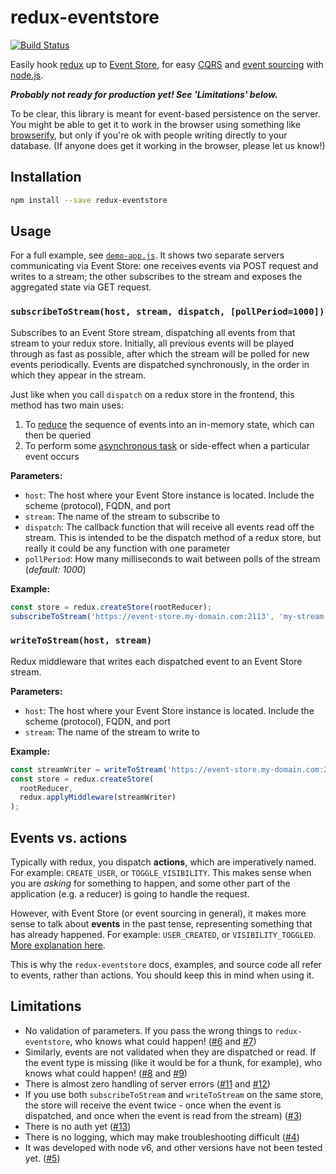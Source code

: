 # redux-eventstore
[![Build Status](https://snap-ci.com/camjackson/redux-eventstore/branch/master/build_image)](https://snap-ci.com/camjackson/redux-eventstore/branch/master)

Easily hook [redux](http://redux.js.org) up to [Event Store](https://geteventstore.com/), for easy [CQRS](http://martinfowler.com/bliki/CQRS.html)
and [event sourcing](http://martinfowler.com/eaaDev/EventSourcing.html) with [node.js](https://nodejs.org/en/).

***Probably not ready for production yet! See 'Limitations' below.***

To be clear, this library is meant for event-based persistence on the server. You might be able to get it to work in
the browser using something like [browserify](http://browserify.org/), but only if you're ok with people writing
directly to your database. (If anyone does get it working in the browser, please let us know!)

## Installation
```sh
npm install --save redux-eventstore
```

## Usage

For a full example, see [`demo-app.js`](https://github.com/camjackson/redux-eventstore/blob/master/examples/demo-app.js).
It shows two separate servers communicating via Event Store: one receives events via POST request and writes to a stream;
the other subscribes to the stream and exposes the aggregated state via GET request.

### `subscribeToStream(host, stream, dispatch, [pollPeriod=1000])`

Subscribes to an Event Store stream, dispatching all events from that stream to your redux store. Initially, all previous
events will be played through as fast as possible, after which the stream will be polled for new events periodically.
Events are dispatched synchronously, in the order in which they appear in the stream.

Just like when you call `dispatch` on a redux store in the frontend, this method has two main uses:

1. To [reduce](http://redux.js.org/docs/basics/Reducers.html) the sequence of events into an in-memory state, which can then be queried
2. To perform some [asynchronous task](http://redux.js.org/docs/advanced/AsyncActions.html) or side-effect when a particular event occurs

**Parameters:**

 - `host`: The host where your Event Store instance is located. Include the scheme (protocol), FQDN, and port
 - `stream`: The name of the stream to subscribe to
 - `dispatch`: The callback function that will receive all events read off the stream. This is intended to be the dispatch
 method of a redux store, but really it could be any function with one parameter
 - `pollPeriod`: How many milliseconds to wait between polls of the stream (*default: 1000*)

**Example:**

```js
const store = redux.createStore(rootReducer);
subscribeToStream('https://event-store.my-domain.com:2113', 'my-stream', store.dispatch, 500);
```

### `writeToStream(host, stream)`

Redux middleware that writes each dispatched event to an Event Store stream.

**Parameters:**

 - `host`: The host where your Event Store instance is located. Include the scheme (protocol), FQDN, and port
 - `stream`: The name of the stream to write to

**Example:**

```js
const streamWriter = writeToStream('https://event-store.my-domain.com:2113', 'my-stream');
const store = redux.createStore(
  rootReducer,
  redux.applyMiddleware(streamWriter)
);
```

## Events vs. actions
Typically with redux, you dispatch **actions**, which are imperatively named. For example: `CREATE_USER`, or `TOGGLE_VISIBILITY`.
This makes sense when you are *asking* for something to happen, and some other part of the application (e.g. a reducer)
is going to handle the request.

However, with Event Store (or event sourcing in general), it makes more sense to talk about **events** in the past tense,
representing something that has already happened. For example: `USER_CREATED`, or `VISIBILITY_TOGGLED`.
[More explanation here](http://docs.geteventstore.com/introduction/3.9.0/event-sourcing-basics/).

This is why the `redux-eventstore` docs, examples, and source code all refer to events, rather than actions. You should
keep this in mind when using it.

## Limitations
  - No validation of parameters. If you pass the wrong things to `redux-eventstore`, who knows what could happen!
  ([#6](https://github.com/camjackson/redux-eventstore/issues/6) and [#7](https://github.com/camjackson/redux-eventstore/issues/7))
  - Similarly, events are not validated when they are dispatched or read. If the event type is missing (like it would be
  for a thunk, for example), who knows what could happen!
  ([#8](https://github.com/camjackson/redux-eventstore/issues/8) and [#9](https://github.com/camjackson/redux-eventstore/issues/9))
  - There is almost zero handling of server errors
  ([#11](https://github.com/camjackson/redux-eventstore/issues/11) and [#12](https://github.com/camjackson/redux-eventstore/issues/12))
  - If you use both `subscribeToStream` and `writeToStream` on the same store, the store will receive the event twice -
   once when the event is dispatched, and once when the event is read from the stream) ([#3](https://github.com/camjackson/redux-eventstore/issues/3))
  - There is no auth yet ([#13](https://github.com/camjackson/redux-eventstore/issues/13))
  - There is no logging, which may make troubleshooting difficult ([#4](https://github.com/camjackson/redux-eventstore/issues/4))
  - It was developed with node v6, and other versions have not been tested yet. ([#5](https://github.com/camjackson/redux-eventstore/issues/5))
